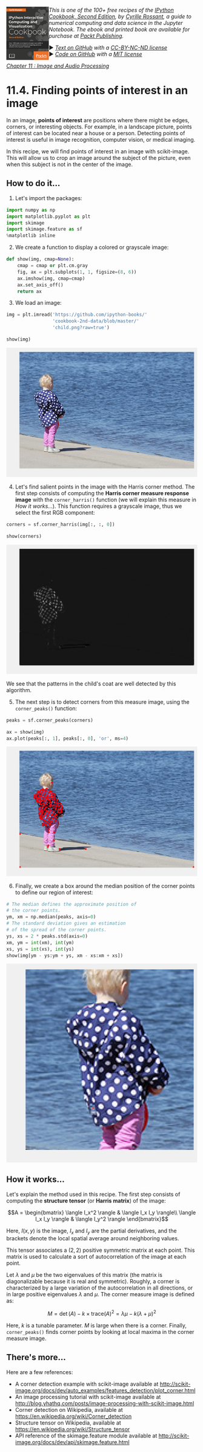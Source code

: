 <a href="https://github.com/ipython-books/cookbook-2nd"><img src="../cover-cookbook-2nd.png" align="left" alt="IPython Cookbook, Second Edition" height="140" /></a> *This is one of the 100+ free recipes of the [IPython Cookbook, Second Edition](https://github.com/ipython-books/cookbook-2nd), by [Cyrille Rossant](http://cyrille.rossant.net), a guide to numerical computing and data science in the Jupyter Notebook. The ebook and printed book are available for purchase at [Packt Publishing](https://www.packtpub.com/big-data-and-business-intelligence/ipython-interactive-computing-and-visualization-cookbook-second-e).*

▶ *[Text on GitHub](https://github.com/ipython-books/cookbook-2nd) with a [CC-BY-NC-ND license](https://creativecommons.org/licenses/by-nc-nd/3.0/us/legalcode)*  
▶ *[Code on GitHub](https://github.com/ipython-books/cookbook-2nd-code) with a [MIT license](https://opensource.org/licenses/MIT)*

[*Chapter 11 : Image and Audio Processing*](./)

# 11.4. Finding points of interest in an image

In an image, **points of interest** are positions where there might be edges, corners, or interesting objects. For example, in a landscape picture, points of interest can be located near a house or a person. Detecting points of interest is useful in image recognition, computer vision, or medical imaging.

In this recipe, we will find points of interest in an image with scikit-image. This will allow us to crop an image around the subject of the picture, even when this subject is not in the center of the image.

## How to do it...

1. Let's import the packages:

```python
import numpy as np
import matplotlib.pyplot as plt
import skimage
import skimage.feature as sf
%matplotlib inline
```

2. We create a function to display a colored or grayscale image:

```python
def show(img, cmap=None):
    cmap = cmap or plt.cm.gray
    fig, ax = plt.subplots(1, 1, figsize=(8, 6))
    ax.imshow(img, cmap=cmap)
    ax.set_axis_off()
    return ax
```

3. We load an image:

```python
img = plt.imread('https://github.com/ipython-books/'
                 'cookbook-2nd-data/blob/master/'
                 'child.png?raw=true')
```

```python
show(img)
```

![<matplotlib.figure.Figure at 0x79ca5c0>](04_interest_files/04_interest_12_0.png)

4. Let's find salient points in the image with the Harris corner method. The first step consists of computing the **Harris corner measure response image** with the `corner_harris()` function (we will explain this measure in *How it works...*). This function requires a grayscale image, thus we select the first RGB component:

```python
corners = sf.corner_harris(img[:, :, 0])
```

```python
show(corners)
```

![<matplotlib.figure.Figure at 0x718ab38>](04_interest_files/04_interest_15_0.png)

We see that the patterns in the child's coat are well detected by this algorithm.

5. The next step is to detect corners from this measure image, using the `corner_peaks()` function:

```python
peaks = sf.corner_peaks(corners)
```

```python
ax = show(img)
ax.plot(peaks[:, 1], peaks[:, 0], 'or', ms=4)
```

![<matplotlib.figure.Figure at 0x7d9ffd0>](04_interest_files/04_interest_19_0.png)

6. Finally, we create a box around the median position of the corner points to define our region of interest:

```python
# The median defines the approximate position of
# the corner points.
ym, xm = np.median(peaks, axis=0)
# The standard deviation gives an estimation
# of the spread of the corner points.
ys, xs = 2 * peaks.std(axis=0)
xm, ym = int(xm), int(ym)
xs, ys = int(xs), int(ys)
show(img[ym - ys:ym + ys, xm - xs:xm + xs])
```

![<matplotlib.figure.Figure at 0x7fe06da0a278>](04_interest_files/04_interest_21_0.png)

## How it works...

Let's explain the method used in this recipe. The first step consists of computing the **structure tensor** (or **Harris matrix**) of the image:

$$A = \begin{bmatrix}
\langle I_x^2 \rangle & \langle I_x I_y \rangle\\
\langle I_x I_y \rangle & \langle I_y^2 \rangle
\end{bmatrix}$$

Here, $I(x, y)$ is the image, $I_x$ and $I_y$ are the partial derivatives, and the brackets denote the local spatial average around neighboring values.

This tensor associates a $(2,2)$ positive symmetric matrix at each point. This matrix is used to calculate a sort of autocorrelation of the image at each point.

Let $\lambda$ and $\mu$ be the two eigenvalues of this matrix (the matrix is diagonalizable because it is real and symmetric). Roughly, a corner is characterized by a large variation of the autocorrelation in all directions, or in large positive eigenvalues $\lambda$ and $\mu$. The corner measure image is defined as:

$$M = \det(A) - k \times \mathrm{trace}(A)^2 = \lambda\mu - k(\lambda+\mu)^2$$

Here, $k$ is a tunable parameter. $M$ is large when there is a corner. Finally, `corner_peaks()` finds corner points by looking at local maxima in the corner measure image.

## There's more...

Here are a few references:

* A corner detection example with scikit-image available at http://scikit-image.org/docs/dev/auto_examples/features_detection/plot_corner.html
* An image processing tutorial with scikit-image available at http://blog.yhathq.com/posts/image-processing-with-scikit-image.html
* Corner detection on Wikipedia, available at https://en.wikipedia.org/wiki/Corner_detection
* Structure tensor on Wikipedia, available at https://en.wikipedia.org/wiki/Structure_tensor
* API reference of the skimage.feature module available at http://scikit-image.org/docs/dev/api/skimage.feature.html

